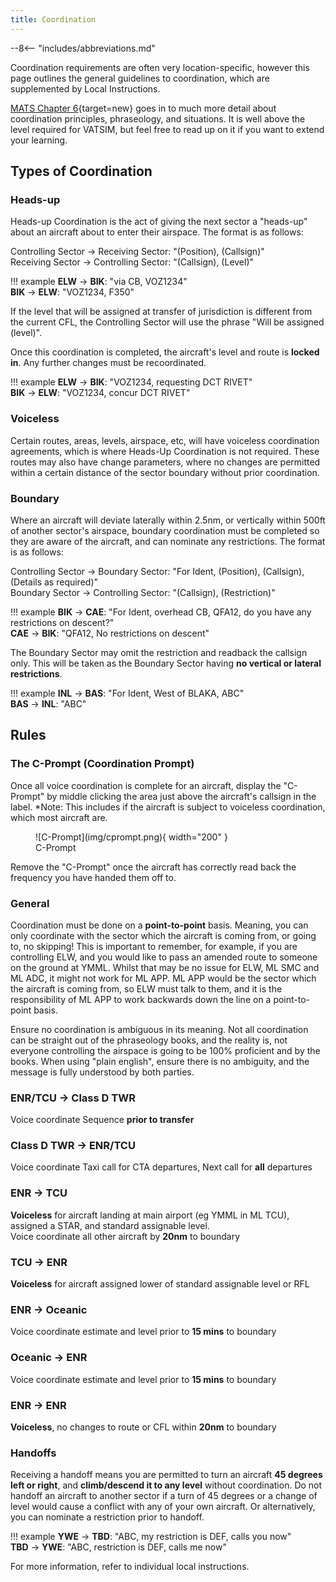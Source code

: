 ```yaml
---
title: Coordination
---
```


--8<-- "includes/abbreviations.md"

Coordination requirements are often very location-specific, however this page outlines the general guidelines to coordination, which are supplemented by Local Instructions.

[MATS Chapter 6](https://www.airservicesaustralia.com/mats/docs/nos-saf-2000.pdf){target=new} goes in to much more detail about coordination principles, phraseology, and situations. It is well above the level required for VATSIM, but feel free to read up on it if you want to extend your learning.

## Types of Coordination
### Heads-up

Heads-up Coordination is the act of giving the next sector a "heads-up" about an aircraft about to enter their airspace. The format is as follows:

Controlling Sector -> Receiving Sector: "(Position), (Callsign)"  
Receiving Sector -> Controlling Sector: "(Callsign), (Level)"

!!! example
    **ELW** -> **BIK**: "via CB, VOZ1234"  
    **BIK** -> **ELW**: "VOZ1234, F350"  

If the level that will be assigned at transfer of jurisdiction is different from the current CFL, the Controlling Sector will use the phrase "Will be assigned (level)".

Once this coordination is completed, the aircraft's level and route is **locked in**. Any further changes must be recoordinated.

!!! example
    **ELW** -> **BIK**: "VOZ1234, requesting DCT RIVET"  
    **BIK** -> **ELW**: "VOZ1234, concur DCT RIVET"  

### Voiceless

Certain routes, areas, levels, airspace, etc, will have voiceless coordination agreements, which is where Heads-Up Coordination is not required. These routes may also have change parameters, where no changes are permitted within a certain distance of the sector boundary without prior coordination.

### Boundary

Where an aircraft will deviate laterally within 2.5nm, or vertically within 500ft of another sector's airspace, boundary coordination must be completed so they are aware of the aircraft, and can nominate any restrictions. The format is as follows:

Controlling Sector -> Boundary Sector: "For Ident, (Position), (Callsign), (Details as required)"  
Boundary Sector -> Controlling Sector: "(Callsign), (Restriction)"

!!! example
    **BIK** -> **CAE**: "For Ident, overhead CB, QFA12, do you have any restrictions on descent?"  
    **CAE** -> **BIK**: "QFA12, No restrictions on descent"  

The Boundary Sector may omit the restriction and readback the callsign only. This will be taken as the Boundary Sector having **no vertical or lateral restrictions**.

!!! example
    **INL** -> **BAS**: "For Ident, West of BLAKA, ABC"  
    **BAS** -> **INL**: "ABC"

## Rules
### The C-Prompt (Coordination Prompt)
Once all voice coordination is complete for an aircraft, display the "C-Prompt" by middle clicking the area just above the aircraft's callsign in the label. *Note: This includes if the aircraft is subject to voiceless coordination, which most aircraft are.

<figure markdown>
![C-Prompt](img/cprompt.png){ width="200" }
  <figcaption>C-Prompt</figcaption>
</figure>

Remove the "C-Prompt" once the aircraft has correctly read back the frequency you have handed them off to.

### General
Coordination must be done on a **point-to-point** basis. Meaning, you can only coordinate with the sector which the aircraft is coming from, or going to, no skipping! This is important to remember, for example, if you are controlling ELW, and you would like to pass an amended route to someone on the ground at YMML. Whilst that may be no issue for ELW, ML SMC and ML ADC, it might not work for ML APP. ML APP would be the sector which the aircraft is coming from, so ELW must talk to them, and it is the responsibility of ML APP to work backwards down the line on a point-to-point basis.

Ensure no coordination is ambiguous in its meaning. Not all coordination can be straight out of the phraseology books, and the reality is, not everyone controlling the airspace is going to be 100% proficient and by the books. When using "plain english", ensure there is no ambiguity, and the message is fully understood by both parties.

### ENR/TCU -> Class D TWR
Voice coordinate Sequence **prior to transfer**
### Class D TWR -> ENR/TCU
Voice coordinate Taxi call for CTA departures, Next call for **all** departures
### ENR -> TCU
**Voiceless** for aircraft landing at main airport (eg YMML in ML TCU), assigned a STAR, and standard assignable level.  
Voice coordinate all other aircraft by **20nm** to boundary
### TCU -> ENR
**Voiceless** for aircraft assigned lower of standard assignable level or RFL
### ENR -> Oceanic
Voice coordinate estimate and level prior to **15 mins** to boundary
### Oceanic -> ENR
Voice coordinate estimate and level prior to **15 mins** to boundary
### ENR -> ENR
**Voiceless**, no changes to route or CFL within **20nm** to boundary
### Handoffs
Receiving a handoff means you are permitted to turn an aircraft **45 degrees left or right**, and **climb/descend it to any level** without coordination. Do not handoff an aircraft to another sector if a turn of 45 degrees or a change of level would cause a conflict with any of your own aircraft. Or alternatively, you can nominate a restriction prior to handoff.

!!! example
    **YWE** -> **TBD**: "ABC, my restriction is DEF, calls you now"  
    **TBD** -> **YWE**: "ABC, restriction is DEF, calls me now"

For more information, refer to individual local instructions.



